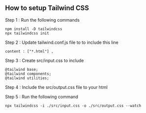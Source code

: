 ## How to setup Tailwind CSS

Step 1 : Run the following commands

```
npm install -D tailwindcss
npx tailwindcss init
```

Step 2 : Update tailwind.conf.js file to to include this line 
```
content : ["*.html"] ,
```

Step 3 : Create src/input.css to include 
```
@tailwind base;
@tailwind components;
@tailwind utilities;
```

Step 4 : Include the src/output.css file to your html 

Step 5 : Run the following command 
```
npx tailwindcss -i ./src/input.css -o ./src/output.css --watch
```

